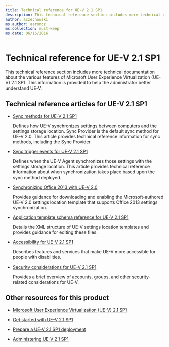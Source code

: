 ```yaml
---
title: Technical reference for UE-V 2.1 SP1
description: This technical reference section includes more technical documentation about the various features of Microsoft User Experience Virtualization (UE-V) 2.1 SP1
author: aczechowski
ms.author: aaroncz
ms.collection: must-keep
ms.date: 06/16/2016
---
```


# Technical reference for UE-V 2.1 SP1

This technical reference section includes more technical documentation about the various features of Microsoft User Experience Virtualization (UE-V) 2.1 SP1. This information is provided to help the administrator better understand UE-V.

## Technical reference articles for UE-V 2.1 SP1

- [Sync methods for UE-V 2.1 SP1](sync-methods-for-ue-v-2x-both-uevv2.md)

    Defines how UE-V synchronizes settings between computers and the settings storage location. Sync Provider is the default sync method for UE-V 2.0. This article provides technical reference information for sync methods, including the Sync Provider.

- [Sync trigger events for UE-V 2.1 SP1](sync-trigger-events-for-ue-v-2x-both-uevv2.md)

    Defines when the UE-V Agent synchronizes those settings with the settings storage location. This article provides technical reference information about when synchronization takes place based upon the sync method deployed.

- [Synchronizing Office 2013 with UE-V 2.0](synchronizing-office-2013-with-ue-v-20-both-uevv2.md)

    Provides guidance for downloading and enabling the Microsoft-authored UE-V 2.0 settings location template that supports Office 2013 settings synchronization.

- [Application template schema reference for UE-V 2.1 SP1](application-template-schema-reference-for-ue-v-2x-both-uevv2.md)

    Details the XML structure of UE-V settings location templates and provides guidance for editing these files.

- [Accessibility for UE-V 2.1 SP1](accessibility-for-ue-v-2x-both-uevv2.md)

    Describes features and services that make UE-V more accessible for people with disabilities.

- [Security considerations for UE-V 2.1 SP1](security-considerations-for-ue-v-2x-both-uevv2.md)

    Provides a brief overview of accounts, groups, and other security-related considerations for UE-V.

## Other resources for this product

- [Microsoft User Experience Virtualization (UE-V) 2.1 SP1](index.md)

- [Get started with UE-V 2.1 SP1](get-started-with-ue-v-2x-new-uevv2.md)

- [Prepare a UE-V 2.1 SP1 deployment](prepare-a-ue-v-2x-deployment-new-uevv2.md)

- [Administering UE-V 2.1 SP1](administering-ue-v-2x-new-uevv2.md)
